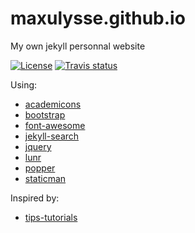 # maxulysse.github.io
My own jekyll personnal website

[![License][license-badge]][license-link] [![Travis status][travis-badge]][travis-link]

Using:
- [academicons](https://jpswalsh.github.io/academicons/)
- [bootstrap](https://getbootstrap.com/)
- [font-awesome](http://fontawesome.io/)
- [jekyll-search](https://github.com/RishikeshDarandale/jekyll-search)
- [jquery](https://jquery.com/)
- [lunr](https://lunrjs.com/)
- [popper](https://popper.js.org/)
- [staticman](https://staticman.net/)

Inspired by:
- [tips-tutorials](https://github.com/dalanzg/tips-tutorials)

[license-badge]: https://img.shields.io/github/license/MaxUlysse/maxulysse.github.io.svg
[license-link]: https://github.com/MaxUlysse/maxulysse.github.io/blob/master/LICENSE
[travis-badge]: https://api.travis-ci.org/MaxUlysse/maxulysse.github.io.svg
[travis-link]: https://travis-ci.org/MaxUlysse/maxulysse.github.io
